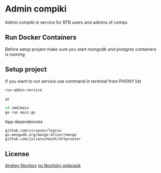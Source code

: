 # Admin compiki

Admin compiki is service for BTB users and admins of comps 

## Run Docker Containers

Before setup project make sure you start mongodb and postgres containers is running

## Setup project

If you want to run service use command in terminal from PHONY list 

```bash
run-admin-service
```

or 

```bash
cd cmd/main
go run main.go
```

App dependencies

```
github.com/sirupsen/logrus
go.mongodb.org/mongo-driver/mongo
github.com/julienschmidt/httprouter
```


## License

[Andrey Novikov]() [no Novitsky pidarasik]()
